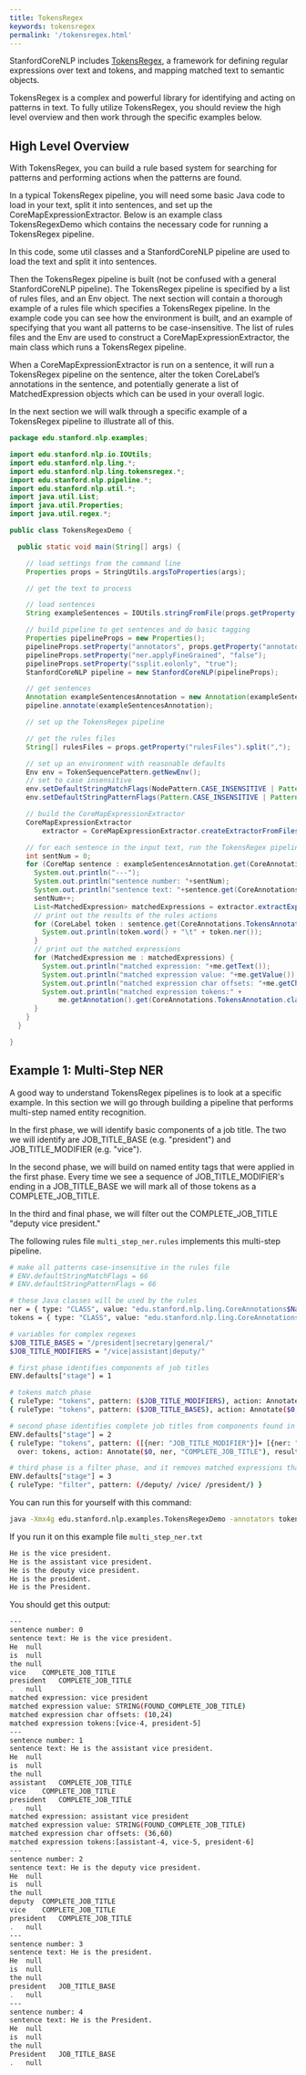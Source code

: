 ```yaml
---
title: TokensRegex
keywords: tokensregex
permalink: '/tokensregex.html'
---
```


StanfordCoreNLP includes [TokensRegex](http://nlp.stanford.edu/software/tokensregex.html), a framework for defining regular expressions over 
text and tokens, and mapping matched text to semantic objects.

TokensRegex is a complex and powerful library for identifying and acting on patterns in text.
To fully utilize TokensRegex, you should review the high level overview and then work through
the specific examples below.

## High Level Overview

With TokensRegex, you can build a rule based system for searching for patterns and performing
actions when the patterns are found.

In a typical TokensRegex pipeline, you will need some basic Java code to load in your text, split 
it into sentences, and set up the CoreMapExpressionExtractor.  Below is an example class
TokensRegexDemo which contains the necessary code for running a TokensRegex pipeline.

In this code, some util classes and a StanfordCoreNLP pipeline are used to load the text and
split it into sentences.  

Then the TokensRegex pipeline is built (not be confused with a general StanfordCoreNLP pipeline).
The TokensRegex pipeline is specified by a list of rules files, and an Env object.  The next section
will contain a thorough example of a rules file which specifies a TokensRegex pipeline.  In the example 
code you can see how the environment is built, and an example of specifying that you want all patterns 
to be case-insensitive.  The list of rules files and the Env are used to construct a CoreMapExpressionExtractor,
the main class which runs a TokensRegex pipeline.

When a CoreMapExpressionExtractor is run on a sentence, it will run a TokensRegex pipeline on the sentence, 
alter the token CoreLabel’s annotations in the sentence, and potentially generate a list of MatchedExpression 
objects which can be used in your overall logic.

In the next section we will walk through a specific example of a TokensRegex pipeline to illustrate all of this.

```java
package edu.stanford.nlp.examples;

import edu.stanford.nlp.io.IOUtils;
import edu.stanford.nlp.ling.*;
import edu.stanford.nlp.ling.tokensregex.*;
import edu.stanford.nlp.pipeline.*;
import edu.stanford.nlp.util.*;
import java.util.List;
import java.util.Properties;
import java.util.regex.*;

public class TokensRegexDemo {

  public static void main(String[] args) {

    // load settings from the command line
    Properties props = StringUtils.argsToProperties(args);

    // get the text to process

    // load sentences
    String exampleSentences = IOUtils.stringFromFile(props.getProperty("inputText"));

    // build pipeline to get sentences and do basic tagging
    Properties pipelineProps = new Properties();
    pipelineProps.setProperty("annotators", props.getProperty("annotators"));
    pipelineProps.setProperty("ner.applyFineGrained", "false");
    pipelineProps.setProperty("ssplit.eolonly", "true");
    StanfordCoreNLP pipeline = new StanfordCoreNLP(pipelineProps);

    // get sentences
    Annotation exampleSentencesAnnotation = new Annotation(exampleSentences);
    pipeline.annotate(exampleSentencesAnnotation);

    // set up the TokensRegex pipeline

    // get the rules files
    String[] rulesFiles = props.getProperty("rulesFiles").split(",");

    // set up an environment with reasonable defaults
    Env env = TokenSequencePattern.getNewEnv();
    // set to case insensitive
    env.setDefaultStringMatchFlags(NodePattern.CASE_INSENSITIVE | Pattern.UNICODE_CASE);
    env.setDefaultStringPatternFlags(Pattern.CASE_INSENSITIVE | Pattern.UNICODE_CASE);

    // build the CoreMapExpressionExtractor
    CoreMapExpressionExtractor
        extractor = CoreMapExpressionExtractor.createExtractorFromFiles(env, rulesFiles);

    // for each sentence in the input text, run the TokensRegex pipeline
    int sentNum = 0;
    for (CoreMap sentence : exampleSentencesAnnotation.get(CoreAnnotations.SentencesAnnotation.class)) {
      System.out.println("---");
      System.out.println("sentence number: "+sentNum);
      System.out.println("sentence text: "+sentence.get(CoreAnnotations.TextAnnotation.class));
      sentNum++;
      List<MatchedExpression> matchedExpressions = extractor.extractExpressions(sentence);
      // print out the results of the rules actions
      for (CoreLabel token : sentence.get(CoreAnnotations.TokensAnnotation.class)) {
        System.out.println(token.word() + "\t" + token.ner());
      }
      // print out the matched expressions
      for (MatchedExpression me : matchedExpressions) {
        System.out.println("matched expression: "+me.getText());
        System.out.println("matched expression value: "+me.getValue());
        System.out.println("matched expression char offsets: "+me.getCharOffsets());
        System.out.println("matched expression tokens:" +
            me.getAnnotation().get(CoreAnnotations.TokensAnnotation.class));
      }
    }
  }

}
```

## Example 1: Multi-Step NER

A good way to understand TokensRegex pipelines is to look at a specific example.  In this section we will
go through building a pipeline that performs multi-step named entity recognition.

In the first phase, we will identify basic components of a job title.  The two we will identify
are JOB_TITLE_BASE (e.g. "president") and JOB_TITLE_MODIFIER (e.g. "vice").

In the second phase, we will build on named entity tags that were applied in the first phase.
Every time we see a sequence of JOB_TITLE_MODIFIER's ending in a JOB_TITLE_BASE we will mark
all of those tokens as a COMPLETE_JOB_TITLE.

In the third and final phase, we will filter out the COMPLETE_JOB_TITLE "deputy vice president."

The following rules file `multi_step_ner.rules` implements this multi-step pipeline.

```bash
# make all patterns case-insensitive in the rules file
# ENV.defaultStringMatchFlags = 66
# ENV.defaultStringPatternFlags = 66

# these Java classes will be used by the rules
ner = { type: "CLASS", value: "edu.stanford.nlp.ling.CoreAnnotations$NamedEntityTagAnnotation" }
tokens = { type: "CLASS", value: "edu.stanford.nlp.ling.CoreAnnotations$TokensAnnotation" }

# variables for complex regexes
$JOB_TITLE_BASES = "/president|secretary|general/"
$JOB_TITLE_MODIFIERS = "/vice|assistant|deputy/"

# first phase identifies components of job titles
ENV.defaults["stage"] = 1

# tokens match phase
{ ruleType: "tokens", pattern: ($JOB_TITLE_MODIFIERS), action: Annotate($0, ner, "JOB_TITLE_MODIFIER") }
{ ruleType: "tokens", pattern: ($JOB_TITLE_BASES), action: Annotate($0, ner, "JOB_TITLE_BASE") }

# second phase identifies complete job titles from components found in first phase
ENV.defaults["stage"] = 2
{ ruleType: "tokens", pattern: ([{ner: "JOB_TITLE_MODIFIER"}]+ [{ner: "JOB_TITLE_BASE"}]),
  over: tokens, action: Annotate($0, ner, "COMPLETE_JOB_TITLE"), result: "FOUND_COMPLETE_JOB_TITLE"}

# third phase is a filter phase, and it removes matched expressions that the filter matches
ENV.defaults["stage"] = 3
{ ruleType: "filter", pattern: (/deputy/ /vice/ /president/) } 
```

You can run this for yourself with this command:

```bash
java -Xmx4g edu.stanford.nlp.examples.TokensRegexDemo -annotators tokenize,ssplit -rulesFiles multi_step_ner.rules -inputText multi_step_ner.txt
```

If you run it on this example file `multi_step_ner.txt`

```bash
He is the vice president.
He is the assistant vice president.
He is the deputy vice president.
He is the president.
He is the President.
```

You should get this output:

```bash
---
sentence number: 0
sentence text: He is the vice president.
He	null
is	null
the	null
vice	COMPLETE_JOB_TITLE
president	COMPLETE_JOB_TITLE
.	null
matched expression: vice president
matched expression value: STRING(FOUND_COMPLETE_JOB_TITLE)
matched expression char offsets: (10,24)
matched expression tokens:[vice-4, president-5]
---
sentence number: 1
sentence text: He is the assistant vice president.
He	null
is	null
the	null
assistant	COMPLETE_JOB_TITLE
vice	COMPLETE_JOB_TITLE
president	COMPLETE_JOB_TITLE
.	null
matched expression: assistant vice president
matched expression value: STRING(FOUND_COMPLETE_JOB_TITLE)
matched expression char offsets: (36,60)
matched expression tokens:[assistant-4, vice-5, president-6]
---
sentence number: 2
sentence text: He is the deputy vice president.
He	null
is	null
the	null
deputy	COMPLETE_JOB_TITLE
vice	COMPLETE_JOB_TITLE
president	COMPLETE_JOB_TITLE
.	null
---
sentence number: 3
sentence text: He is the president.
He	null
is	null
the	null
president	JOB_TITLE_BASE
.	null
---
sentence number: 4
sentence text: He is the President.
He	null
is	null
the	null
President	JOB_TITLE_BASE
.	null
```

